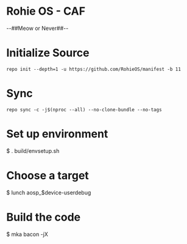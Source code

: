   # Rohie OS - CAF #
--##Meow or   Never##--

# Initialize Source
    repo init --depth=1 -u https://github.com/RohieOS/manifest -b 11
    

# Sync
    repo sync -c -j$(nproc --all) --no-clone-bundle --no-tags

# Set up environment
$ . build/envsetup.sh

# Choose a target
$ lunch aosp_$device-userdebug

# Build the code
$ mka bacon -jX

